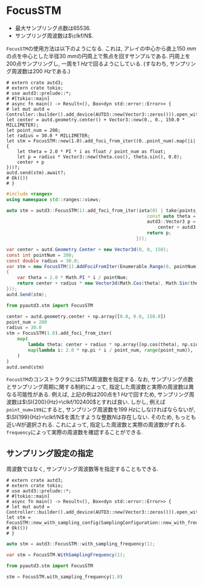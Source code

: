 # FocusSTM

- 最大サンプリング点数は$65536$.
- サンプリング周波数は$\clkf/N$.

`FocusSTM`の使用方法は以下のようになる.
これは, アレイの中心から直上$\SI{150}{mm}$の点を中心とした半径$\SI{30}{mm}$の円周上で焦点を回すサンプルである.
円周上を200点サンプリングし, 一周を$\SI{1}{Hz}$で回るようにしている. (すなわち, サンプリング周波数は$\SI{200}{Hz}$である.)

```rust,edition2021
# extern crate autd3;
# extern crate tokio;
# use autd3::prelude::*;
# #[tokio::main]
# async fn main() -> Result<(), Box<dyn std::error::Error>> {
# let mut autd = Controller::builder().add_device(AUTD3::new(Vector3::zeros())).open_with(autd3::link::Nop::builder()).await?;
let center = autd.geometry.center() + Vector3::new(0., 0., 150.0 * MILLIMETER);
let point_num = 200;
let radius = 30.0 * MILLIMETER;
let stm = FocusSTM::new(1.0).add_foci_from_iter((0..point_num).map(|i| {
    let theta = 2.0 * PI * i as float / point_num as float;
    let p = radius * Vector3::new(theta.cos(), theta.sin(), 0.0);
    center + p
}))?;
autd.send(stm).await?;
# Ok(())
# }
```

```cpp
#include <ranges>
using namespace std::ranges::views;

auto stm = autd3::FocusSTM(1).add_foci_from_iter(iota(0) | take(points_num) | transform([&](auto i) {
                                                    const auto theta = 2.0 * autd3::pi * static_cast<double>(i) / static_cast<double>(points_num);
                                                    autd3::Vector3 p =
                                                        center + autd3::Vector3(radius * std::cos(theta), radius * std::sin(theta), 0);
                                                    return p;
                                                }));
```

```cs
var center = autd.Geometry.Center + new Vector3d(0, 0, 150);
const int pointNum = 200;
const double radius = 30.0;
var stm = new FocusSTM(1).AddFociFromIter(Enumerable.Range(0, pointNum).Select(i =>
{
    var theta = 2.0 * Math.PI * i / pointNum;
    return center + radius * new Vector3d(Math.Cos(theta), Math.Sin(theta), 0);
}));
autd.Send(stm);
```

```python
from pyautd3.stm import FocusSTM

center = autd.geometry.center + np.array([0.0, 0.0, 150.0])
point_num = 200
radius = 30.0
stm = FocusSTM(1.0).add_foci_from_iter(
    map(
        lambda theta: center + radius * np.array([np.cos(theta), np.sin(theta), 0]),
        map(lambda i: 2.0 * np.pi * i / point_num, range(point_num)),
    )
)
autd.send(stm)
```

`FocusSTM`のコンストラクタにはSTM周波数を指定する.
なお, サンプリング点数とサンプリング周期に関する制約によって, 指定した周波数と実際の周波数は異なる可能性がある.
例えば, 上記の例は200点を$\SI{1}{Hz}$で回すため, サンプリング周波数は$\SI{200}{Hz}=\clkf/102400$とすれば良い.
しかし, 例えば`point_num=199`にすると, サンプリング周波数を$\SI{199}{Hz}$にしなければならないが, $\SI{199}{Hz}=\clkf/N$を満たすような整数$N$は存在しない.
そのため, もっとも近い$N$が選択される.
これによって, 指定した周波数と実際の周波数がずれる.
`frequency`によって実際の周波数を確認することができる.

## サンプリング設定の指定

周波数ではなく, サンプリング周波数等を指定することもできる.

```rust,edition2021
# extern crate autd3;
# extern crate tokio;
# use autd3::prelude::*;
# #[tokio::main]
# async fn main() -> Result<(), Box<dyn std::error::Error>> {
# let mut autd = Controller::builder().add_device(AUTD3::new(Vector3::zeros())).open_with(autd3::link::Nop::builder()).await?;
let stm = FocusSTM::new_with_sampling_config(SamplingConfiguration::new_with_frequency(1.0)?);
# Ok(())
# }
```

```cpp
auto stm = autd3::FocusSTM::with_sampling_frequency(1);
```

```cs
var stm = FocusSTM.WithSamplingFrequency(1);
```

```python
from pyautd3.stm import FocusSTM

stm = FocusSTM.with_sampling_frequency(1.0)
```
